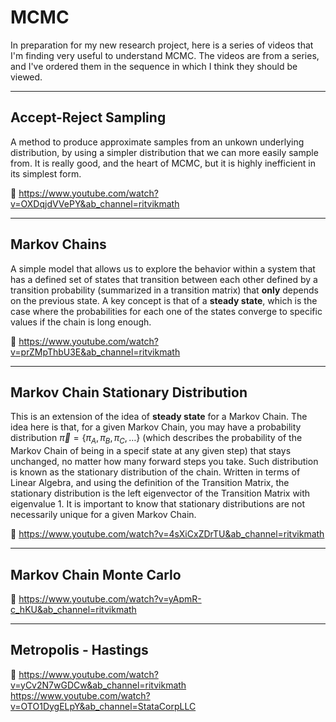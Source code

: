 # MCMC
In preparation for my new research project, here is a series of videos that I'm finding very useful to understand MCMC. The videos are from a series, and I've ordered them in the sequence in which I think they should be viewed.

---

## Accept-Reject Sampling
A method to produce approximate samples from an unkown underlying distribution, by using a simpler distribution that we can more easily sample from. It is really good, and the heart of MCMC, but it is highly inefficient in its simplest form.

🎥   https://www.youtube.com/watch?v=OXDqjdVVePY&ab_channel=ritvikmath

---

## Markov Chains
A simple model that allows us to explore the behavior within a system that has a defined set of states that transition between each other defined by a transition probability (summarized in a transition matrix) that **only** depends on the previous state. A key concept is that of a **steady state**, which is the case where the probabilities for each one of the states converge to specific values if the chain is long enough.

🎥   https://www.youtube.com/watch?v=prZMpThbU3E&ab_channel=ritvikmath

---

## Markov Chain Stationary Distribution
This is an extension of the idea of **steady state** for a Markov Chain. The idea here is that, for a given Markov Chain, you may have a probability distribution $\vec{\pi} = \{\pi_A, \pi_B, \pi_C, \dots\}$ (which describes the probability of the Markov Chain of being in a specif state at any given step) that stays unchanged, no matter how many forward steps you take. Such distribution is known as the stationary distribution of the chain. Written in terms of Linear Algebra, and using the definition of the Transition Matrix, the stationary distribution is the left eigenvector of the Transition Matrix with eigenvalue 1. It is important to know that stationary distributions are not necessarily unique for a given Markov Chain.

🎥   https://www.youtube.com/watch?v=4sXiCxZDrTU&ab_channel=ritvikmath

---

## Markov Chain Monte Carlo

🎥   https://www.youtube.com/watch?v=yApmR-c_hKU&ab_channel=ritvikmath

---

## Metropolis - Hastings

🎥   https://www.youtube.com/watch?v=yCv2N7wGDCw&ab_channel=ritvikmath
https://www.youtube.com/watch?v=OTO1DygELpY&ab_channel=StataCorpLLC
